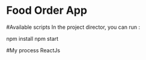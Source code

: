 # Food Order App

#Available scripts
In the project director, you can run :

npm install
npm start

#My process
ReactJs

